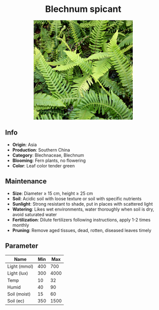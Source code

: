 <h1 align='center'>Blechnum spicant</h1>
<p align="center">
    <img 
        align='center'
        width='320'
        src="../images/blechnum spicant.png" 
        alt='Blechnum spicant' />
</p>

## Info

 - **Origin**: Asia
 - **Production**: Southern China
 - **Category**: Blechnaceae, Blechnum
 - **Blooming**: Fern plants, no flowering
 - **Color**: Leaf color tender green

## Maintenance

 - **Size**: Diameter ≥ 15 cm, height ≥ 25 cm
 - **Soil**: Acidic soil with loose texture or soil with specific nutrients
 - **Sunlight**: Strong resistant to shade, put in places with scattered light
 - **Watering**: Likes wet environments, water thoroughly when soil is dry, avoid saturated water
 - **Fertilization**: Dilute fertilizers following instructions, apply 1-2 times monthly
 - **Pruning**: Remove aged tissues, dead, rotten, diseased leaves timely

## Parameter

| Name         | Min  | Max   |
|--------------|------|-------|
| Light (mmol) | 400 | 700  |
| Light (lux)  | 300 | 4000 |
| Temp         | 10    | 32    |
| Humid        | 40   | 90    |
| Soil (moist) | 15   | 60    |
| Soil (ec)    | 350  | 1500  |